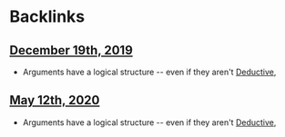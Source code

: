 
# Backlinks
## [December 19th, 2019](<December 19th, 2019.md>)
- Arguments have a logical structure -- even if they aren't [Deductive](<Deductive.md>),

## [May 12th, 2020](<May 12th, 2020.md>)
- Arguments have a logical structure -- even if they aren't [Deductive](<Deductive.md>),

